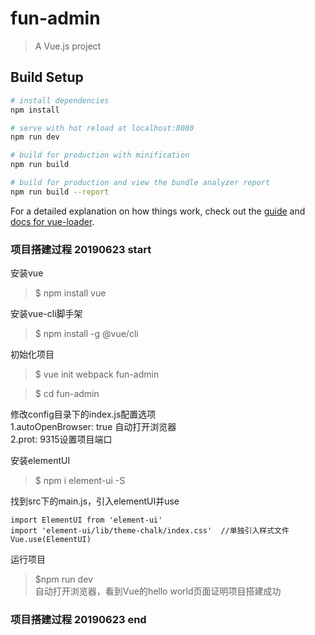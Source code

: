 # fun-admin

> A Vue.js project

## Build Setup

``` bash
# install dependencies
npm install

# serve with hot reload at localhost:8080
npm run dev

# build for production with minification
npm run build

# build for production and view the bundle analyzer report
npm run build --report
```

For a detailed explanation on how things work, check out the [guide](http://vuejs-templates.github.io/webpack/) and [docs for vue-loader](http://vuejs.github.io/vue-loader).

### 项目搭建过程 20190623 start
安装vue  

>$ npm install vue  

安装vue-cli脚手架  

>$ npm install -g @vue/cli  

初始化项目  
>$ vue init webpack fun-admin  

>$ cd fun-admin  

修改config目录下的index.js配置选项  
1.autoOpenBrowser: true 自动打开浏览器  
2.prot: 9315设置项目端口  

安装elementUI  
>$ npm i element-ui -S

找到src下的main.js，引入elementUI并use  

```shell
import ElementUI from 'element-ui'
import 'element-ui/lib/theme-chalk/index.css'  //单独引入样式文件
Vue.use(ElementUI)
```

运行项目
>$npm run dev  
自动打开浏览器，看到Vue的hello world页面证明项目搭建成功

### 项目搭建过程 20190623 end

